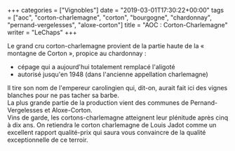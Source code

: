 +++
categories = ["Vignobles"]
date = "2019-03-01T17:30:22+00:00"
tags = ["aoc", "corton-charlemagne", "corton", "bourgogne", "chardonnay", "pernand-vergelesses", "aloxe-corton"]
title = "AOC : Corton-Charlemagne"
writer = "LeChaps"
+++

Le grand cru corton-charlemagne provient de la partie haute de la « montagne de Corton », propice au chardonnay :

* cépage qui a aujourd'hui totalement remplacé l'aligoté
* autorisé jusqu'en 1948 (dans l'ancienne appellation charlemagne)

Il tire son nom de l'empereur carolingien qui, dit-on, aurait fait ici des vignes blanches pour ne pas tacher sa barbe.  
La plus grande partie de la production vient des communes de Pernand-Vergelesses et Aloxe-Corton.  
Vins de garde, les cortons-charlemagne atteignent leur plénitude après cinq à dix ans. On retiendra le corton charlemagne de Louis Jadot comme un excellent rapport qualité-prix qui saura vous convaincre de la qualité exceptionnelle de ce terroir.